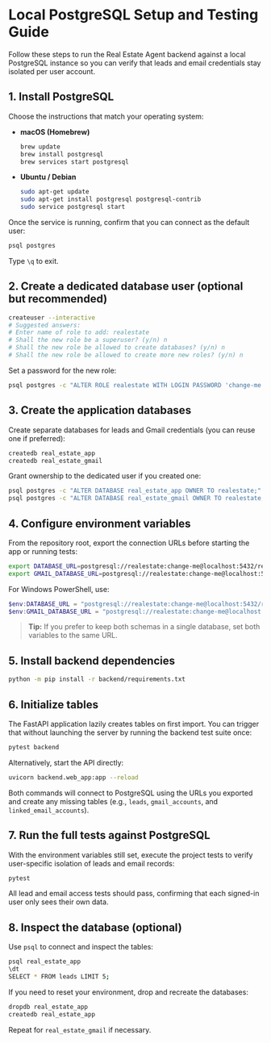 # Local PostgreSQL Setup and Testing Guide

Follow these steps to run the Real Estate Agent backend against a local PostgreSQL
instance so you can verify that leads and email credentials stay isolated per
user account.

## 1. Install PostgreSQL

Choose the instructions that match your operating system:

- **macOS (Homebrew)**
  ```bash
  brew update
  brew install postgresql
  brew services start postgresql
  ```
- **Ubuntu / Debian**
  ```bash
  sudo apt-get update
  sudo apt-get install postgresql postgresql-contrib
  sudo service postgresql start
  ```

Once the service is running, confirm that you can connect as the default user:
```bash
psql postgres
```
Type `\q` to exit.

## 2. Create a dedicated database user (optional but recommended)

```bash
createuser --interactive
# Suggested answers:
# Enter name of role to add: realestate
# Shall the new role be a superuser? (y/n) n
# Shall the new role be allowed to create databases? (y/n) n
# Shall the new role be allowed to create more new roles? (y/n) n
```

Set a password for the new role:
```bash
psql postgres -c "ALTER ROLE realestate WITH LOGIN PASSWORD 'change-me';"
```

## 3. Create the application databases

Create separate databases for leads and Gmail credentials (you can reuse one if
preferred):
```bash
createdb real_estate_app
createdb real_estate_gmail
```

Grant ownership to the dedicated user if you created one:
```bash
psql postgres -c "ALTER DATABASE real_estate_app OWNER TO realestate;"
psql postgres -c "ALTER DATABASE real_estate_gmail OWNER TO realestate;"
```

## 4. Configure environment variables

From the repository root, export the connection URLs before starting the app or
running tests:
```bash
export DATABASE_URL=postgresql://realestate:change-me@localhost:5432/real_estate_app
export GMAIL_DATABASE_URL=postgresql://realestate:change-me@localhost:5432/real_estate_gmail
```

For Windows PowerShell, use:
```powershell
$env:DATABASE_URL = "postgresql://realestate:change-me@localhost:5432/real_estate_app"
$env:GMAIL_DATABASE_URL = "postgresql://realestate:change-me@localhost:5432/real_estate_gmail"
```

> **Tip:** If you prefer to keep both schemas in a single database, set both
> variables to the same URL.

## 5. Install backend dependencies

```bash
python -m pip install -r backend/requirements.txt
```

## 6. Initialize tables

The FastAPI application lazily creates tables on first import. You can trigger
that without launching the server by running the backend test suite once:
```bash
pytest backend
```
Alternatively, start the API directly:
```bash
uvicorn backend.web_app:app --reload
```

Both commands will connect to PostgreSQL using the URLs you exported and create
any missing tables (e.g., `leads`, `gmail_accounts`, and `linked_email_accounts`).

## 7. Run the full tests against PostgreSQL

With the environment variables still set, execute the project tests to verify
user-specific isolation of leads and email records:
```bash
pytest
```

All lead and email access tests should pass, confirming that each signed-in user
only sees their own data.

## 8. Inspect the database (optional)

Use `psql` to connect and inspect the tables:
```bash
psql real_estate_app
\dt
SELECT * FROM leads LIMIT 5;
```

If you need to reset your environment, drop and recreate the databases:
```bash
dropdb real_estate_app
createdb real_estate_app
```

Repeat for `real_estate_gmail` if necessary.

